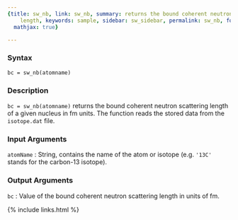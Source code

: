 ```yaml
---
{title: sw_nb, link: sw_nb, summary: returns the bound coherent neutron scattering
    length, keywords: sample, sidebar: sw_sidebar, permalink: sw_nb, folder: swfiles,
  mathjax: true}

---
```

  
### Syntax
  
`bc = sw_nb(atomname)`
  
### Description
  
`bc = sw_nb(atomname)` returns the bound coherent neutron scattering
length of a given nucleus in fm units. The function reads the stored data
from the `isotope.dat` file.
  
### Input Arguments
  
`atomName`
: String, contains the name of the atom or isotope (e.g. `'13C'` stands
  for the carbon-13 isotope).
  
### Output Arguments
  
`bc`
: Value of the bound coherent neutron scattering length in units of fm.
 

{% include links.html %}
